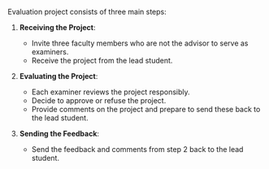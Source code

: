 Evaluation project consists of three main steps:

1. **Receiving the Project**:
   - Invite three faculty members who are not the advisor to serve as examiners.
   - Receive the project from the lead student.

2. **Evaluating the Project**:
   - Each examiner reviews the project responsibly.
   - Decide to approve or refuse the project.
   - Provide comments on the project and prepare to send these back to the lead student.

3. **Sending the Feedback**:
   - Send the feedback and comments from step 2 back to the lead student.
